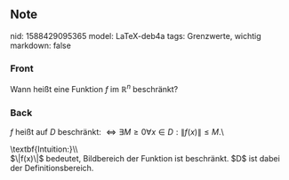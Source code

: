## Note
nid: 1588429095365
model: LaTeX-deb4a
tags: Grenzwerte, wichtig
markdown: false

### Front
Wann heißt eine Funktion $f$ im $\mathbb{R}^n$ beschränkt?

### Back
$f$ heißt auf $D$ beschränkt: $\Leftrightarrow \exists M \geq 0 \forall x \in D:\|f(x)\| \leq M$.\\<div>
</div><div>\textbf{Intuition:}\\</div><div>$<span>\|f(x)\|</span><span>$ bedeutet, Bildbereich der Funktion ist beschränkt. $D$ ist dabei der Definitionsbereich.</span></div><div>
</div>

